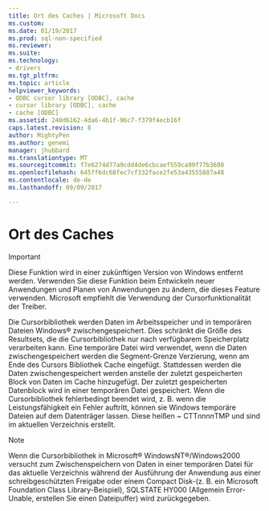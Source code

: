```yaml
---
title: Ort des Caches | Microsoft Docs
ms.custom: 
ms.date: 01/19/2017
ms.prod: sql-non-specified
ms.reviewer: 
ms.suite: 
ms.technology:
- drivers
ms.tgt_pltfrm: 
ms.topic: article
helpviewer_keywords:
- ODBC cursor library [ODBC], cache
- cursor library [ODBC], cache
- cache [ODBC]
ms.assetid: 240d6162-4da6-4b1f-96c7-f379f4ecb16f
caps.latest.revision: 8
author: MightyPen
ms.author: genemi
manager: jhubbard
ms.translationtype: MT
ms.sourcegitcommit: f7e6274d77a9cdd4de6cbcaef559ca99f77b3608
ms.openlocfilehash: 645ff6dc68fec7cf332face2fe53a43555887a48
ms.contentlocale: de-de
ms.lasthandoff: 09/09/2017

---
```

# <a name="location-of-cache"></a>Ort des Caches
> [!IMPORTANT]  
>  Diese Funktion wird in einer zukünftigen Version von Windows entfernt werden. Verwenden Sie diese Funktion beim Entwickeln neuer Anwendungen und Planen von Anwendungen zu ändern, die dieses Feature verwenden. Microsoft empfiehlt die Verwendung der Cursorfunktionalität der Treiber.  
  
 Die Cursorbibliothek werden Daten im Arbeitsspeicher und in temporären Dateien Windows® zwischengespeichert. Dies schränkt die Größe des Resultsets, die die Cursorbibliothek nur nach verfügbarem Speicherplatz verarbeiten kann. Eine temporäre Datei wird verwendet, wenn die Daten zwischengespeichert werden die Segment-Grenze Verzierung, wenn am Ende des Cursors Bibliothek Cache eingefügt. Stattdessen werden die Daten zwischengespeichert werden anstelle der zuletzt gespeicherten Block von Daten im Cache hinzugefügt. Der zuletzt gespeicherten Datenblock wird in einer temporären Datei gespeichert. Wenn die Cursorbibliothek fehlerbedingt beendet wird, z. B. wenn die Leistungsfähigkeit ein Fehler auftritt, können sie Windows temporäre Dateien auf dem Datenträger lassen. Diese heißen ~ CTT*nnnn*TMP und sind im aktuellen Verzeichnis erstellt.  
  
> [!NOTE]  
>  Wenn die Cursorbibliothek in Microsoft® WindowsNT®/Windows2000 versucht zum Zwischenspeichern von Daten in einer temporären Datei für das aktuelle Verzeichnis während der Ausführung der Anwendung aus einer schreibgeschützten Freigabe oder einem Compact Disk-(z. B. ein Microsoft Foundation Class Library-Beispiel), SQLSTATE HY000 (Allgemein Error-Unable, erstellen Sie einen Dateipuffer) wird zurückgegeben.
